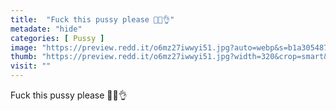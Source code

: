 ```yaml
---
title:  "Fuck this pussy please 🍆💦👌"
metadate: "hide"
categories: [ Pussy ]
image: "https://preview.redd.it/o6mz27iwwyi51.jpg?auto=webp&s=b1a30548703dc5efe35bf318ad5bceaf1bf9b6b6"
thumb: "https://preview.redd.it/o6mz27iwwyi51.jpg?width=320&crop=smart&auto=webp&s=2cb82896af355ee1ed91d0bfd9866bcdcc1b1361"
visit: ""
---
```

Fuck this pussy please 🍆💦👌
